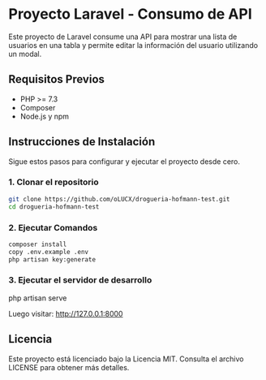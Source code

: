 # Proyecto Laravel - Consumo de API

Este proyecto de Laravel consume una API para mostrar una lista de usuarios en una tabla y permite editar la información del usuario utilizando un modal.

## Requisitos Previos

- PHP >= 7.3
- Composer
- Node.js y npm

## Instrucciones de Instalación

Sigue estos pasos para configurar y ejecutar el proyecto desde cero.

### 1. Clonar el repositorio

```sh
git clone https://github.com/oLUCX/drogueria-hofmann-test.git
cd drogueria-hofmann-test
```
### 2. Ejecutar Comandos
```sh
composer install
copy .env.example .env
php artisan key:generate
```

### 3. Ejecutar el servidor de desarrollo

php artisan serve

Luego visitar: http://127.0.0.1:8000 

## Licencia
Este proyecto está licenciado bajo la Licencia MIT. Consulta el archivo LICENSE para obtener más detalles.
